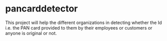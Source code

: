 # pancarddetector
This project will help the different organizations in detecting whether the Id i.e. the PAN card provided to them by their employees or customers or anyone is original or not.
